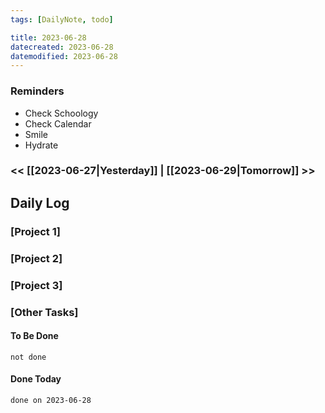 ```yaml
---
tags: [DailyNote, todo]

title: 2023-06-28
datecreated: 2023-06-28
datemodified: 2023-06-28
---
```


### Reminders
- Check Schoology
- Check Calendar
- Smile
- Hydrate

### << [[2023-06-27|Yesterday]] | [[2023-06-29|Tomorrow]] >>

## Daily Log

### [Project 1]



### [Project 2]



### [Project 3]



### [Other Tasks]

#### To Be Done

```tasks
not done
```

#### Done Today

```tasks
done on 2023-06-28
```